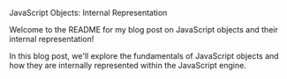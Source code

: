 JavaScript Objects: Internal Representation

Welcome to the README for my blog post on JavaScript objects and their internal representation!

 In this blog post, we'll explore the fundamentals of JavaScript objects and how they are internally represented within the JavaScript engine.